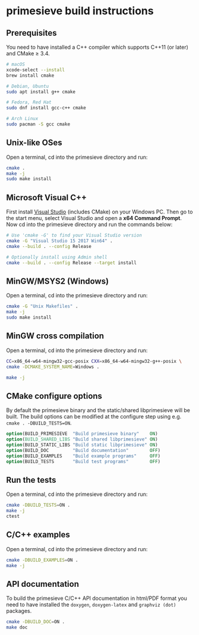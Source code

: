# primesieve build instructions

## Prerequisites

You need to have installed a C++ compiler which supports C++11 (or later) and CMake ≥ 3.4.

```bash
# macOS
xcode-select --install
brew install cmake

# Debian, Ubuntu
sudo apt install g++ cmake

# Fedora, Red Hat
sudo dnf install gcc-c++ cmake

# Arch Linux
sudo pacman -S gcc cmake
```

## Unix-like OSes

Open a terminal, cd into the primesieve directory and run:

```bash
cmake .
make -j
sudo make install
```

## Microsoft Visual C++

First install [Visual Studio](https://visualstudio.microsoft.com/downloads/)
(includes CMake) on your Windows PC. Then go to the start menu, select Visual
Studio and open a **x64 Command Prompt**. Now cd into the primesieve directory
and run the commands below:

```bash
# Use 'cmake -G' to find your Visual Studio version
cmake -G "Visual Studio 15 2017 Win64" .
cmake --build . --config Release

# Optionally install using Admin shell
cmake --build . --config Release --target install
```

## MinGW/MSYS2 (Windows)

Open a terminal, cd into the primesieve directory and run:

```bash
cmake -G "Unix Makefiles" .
make -j
sudo make install
```

## MinGW cross compilation

Open a terminal, cd into the primesieve directory and run:

```bash
CC=x86_64-w64-mingw32-gcc-posix CXX=x86_64-w64-mingw32-g++-posix \
cmake -DCMAKE_SYSTEM_NAME=Windows .

make -j
```

## CMake configure options

By default the primesieve binary and the static/shared libprimesieve will be
built. The build options can be modified at the configure step using e.g.
```cmake . -DBUILD_TESTS=ON```.

```CMake
option(BUILD_PRIMESIEVE  "Build primesieve binary"    ON)
option(BUILD_SHARED_LIBS "Build shared libprimesieve" ON)
option(BUILD_STATIC_LIBS "Build static libprimesieve" ON)
option(BUILD_DOC         "Build documentation"        OFF)
option(BUILD_EXAMPLES    "Build example programs"     OFF)
option(BUILD_TESTS       "Build test programs"        OFF)
```

## Run the tests

Open a terminal, cd into the primesieve directory and run:

```bash
cmake -DBUILD_TESTS=ON .
make -j
ctest
```

## C/C++ examples

Open a terminal, cd into the primesieve directory and run:

```bash
cmake -DBUILD_EXAMPLES=ON .
make -j
```

## API documentation

To build the primesieve C/C++ API documentation in html/PDF format
you need to have installed the ```doxygen```, ```doxygen-latex``` and
```graphviz (dot)``` packages.

```bash
cmake -DBUILD_DOC=ON .
make doc
```
